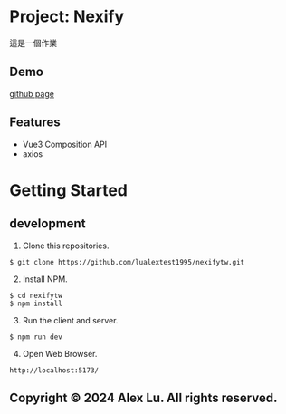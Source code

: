 # Project: Nexify

這是一個作業

## Demo

[github page](https://lualextest1995.github.io/nexifytw/)

## Features

- Vue3 Composition API
- axios

# Getting Started

## development

1. Clone this repositories.

```
$ git clone https://github.com/lualextest1995/nexifytw.git
```

2. Install NPM.

```
$ cd nexifytw
$ npm install
```

3. Run the client and server.

```
$ npm run dev
```

4. Open Web Browser.

```
http://localhost:5173/
```

## Copyright © 2024 Alex Lu. All rights reserved.
